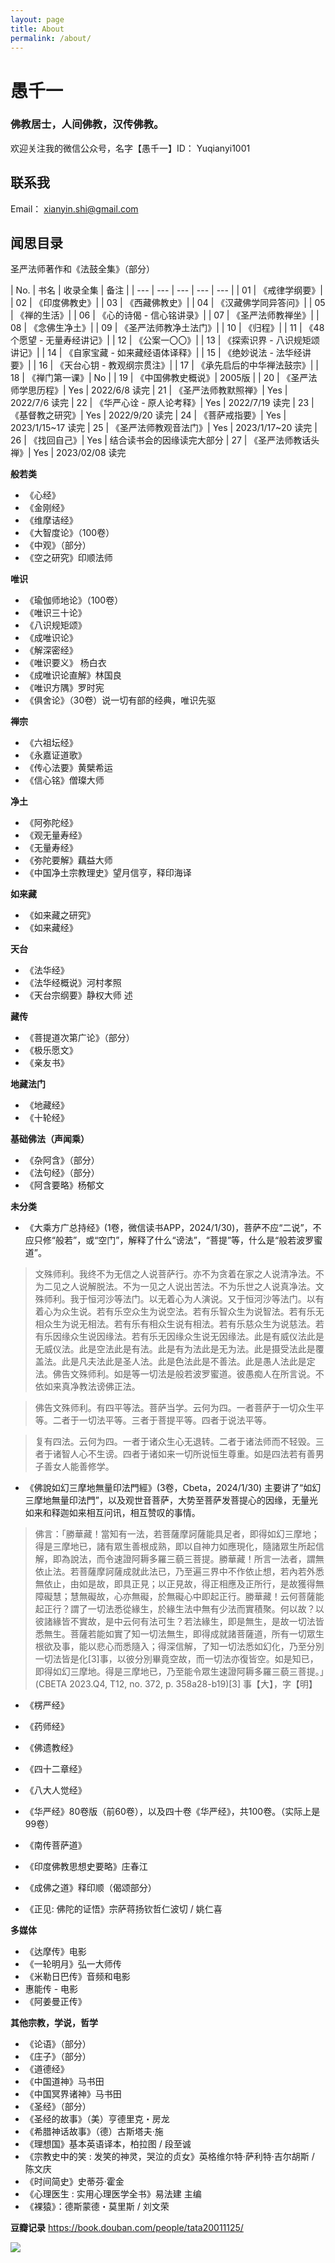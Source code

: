 ```yaml
---
layout: page
title: About
permalink: /about/
---
```


# 愚千一
### 佛教居士，人间佛教，汉传佛教。

欢迎关注我的微信公众号，名字【愚千一】ID： Yuqianyi1001

## 联系我

Email： [xianyin.shi@gmail.com](mailto:xianyin.shi@gmail.com)


## 闻思目录

圣严法师著作和《法鼓全集》（部分）

| No. | 书名 | 收录全集 | 备注 | 
| --- | --- | --- | --- | --- |
| 01 | 《戒律学纲要》|
| 02 | 《印度佛教史》| 
| 03 | 《西藏佛教史》| 
| 04 | 《汉藏佛学同异答问》|
| 05 | 《禅的生活》|
| 06 | 《心的诗偈 - 信心铭讲录》|
| 07 | 《圣严法师教禅坐》|
| 08 | 《念佛生净土》|
| 09 | 《圣严法师教净土法门》|
| 10 | 《归程》|
| 11 | 《48个愿望 - 无量寿经讲记》|
| 12 | 《公案一〇〇》|
| 13 | 《探索识界 - 八识规矩颂讲记》| 
| 14 | 《自家宝藏 - 如来藏经语体译释》|
| 15 | 《绝妙说法 - 法华经讲要》|
| 16 | 《天台心钥 - 教观纲宗贯注》|
| 17 | 《承先启后的中华禅法鼓宗》|
| 18 | 《禅门第一课》| No |
| 19 | 《中国佛教史概说》| 2005版 | 
| 20 | 《圣严法师学思历程》| Yes | 2022/6/8 读完
| 21 | 《圣严法师教默照禅》| Yes | 2022/7/6 读完
| 22 | 《华严心诠 - 原人论考释》| Yes | 2022/7/19 读完
| 23 | 《基督教之研究》| Yes | 2022/9/20 读完
| 24 | 《菩萨戒指要》| Yes | 2023/1/15~17 读完
| 25 | 《圣严法师教观音法门》| Yes | 2023/1/17~20 读完
| 26 | 《找回自己》| Yes | 结合读书会的因缘读完大部分
| 27 | 《圣严法师教话头禅》| Yes | 2023/02/08 读完

**般若类**

* 《心经》
* 《金刚经》
* 《维摩诘经》
* 《大智度论》（100卷）
* 《中观》（部分）
* 《空之研究》印顺法师

**唯识**

* 《瑜伽师地论》（100卷）
* 《唯识三十论》
* 《八识规矩颂》
* 《成唯识论》
* 《解深密经》
* 《唯识要义》 杨白衣
* 《成唯识论直解》林国良
* 《唯识方隅》罗时宪
* 《俱舍论》（30卷）说一切有部的经典，唯识先驱

**禅宗**

* 《六祖坛经》
* 《永嘉证道歌》
* 《传心法要》黄檗希运
* 《信心铭》僧璨大师

**净土**

* 《阿弥陀经》
* 《观无量寿经》
* 《无量寿经》
* 《弥陀要解》藕益大师
* 《中国净土宗教理史》望月信亨，释印海译

**如来藏**
* 《如来藏之研究》
* 《如来藏经》

**天台**

* 《法华经》
* 《法华经概说》河村孝照
* 《天台宗纲要》静权大师 述

**藏传**

* 《菩提道次第广论》（部分）
* 《极乐愿文》
* 《亲友书》

**地藏法门**
* 《地藏经》
* 《十轮经》

**基础佛法（声闻乘）**

* 《杂阿含》（部分）
* 《法句经》（部分）
* 《阿含要略》杨郁文

**未分类**

* 《大乘方广总持经》(1卷，微信读书APP，2024/1/30)，菩萨不应“二说”，不应只修“般若”，或“空门”，解释了什么“谤法”，“菩提”等，什么是“般若波罗蜜道”。 

> 文殊师利。我终不为无信之人说菩萨行。亦不为贪着在家之人说清净法。不为二见之人说解脱法。不为一见之人说出苦法。不为乐世之人说真净法。文殊师利。我于恒河沙等法门。以无着心为人演说。又于恒河沙等法门。以有着心为众生说。若有乐空众生为说空法。若有乐智众生为说智法。若有乐无相众生为说无相法。若有乐有相众生说有相法。若有乐慈众生为说慈法。若有乐因缘众生说因缘法。若有乐无因缘众生说无因缘法。此是有威仪法此是无威仪法。此是空法此是有法。此是有为法此是无为法。此是摄受法此是覆盖法。此是凡夫法此是圣人法。此是色法此是不善法。此是愚人法此是定法。佛告文殊师利。如是等一切法是般若波罗蜜道。彼愚痴人在所言说。不依如来真净教法谤佛正法。

> 佛告文殊师利。有四平等法。菩萨当学。云何为四。一者菩萨于一切众生平等。二者于一切法平等。三者于菩提平等。四者于说法平等。

> 复有四法。云何为四。一者于诸众生心无退转。二者于诸法师而不轻毁。三者于诸智人心不生谤。四者于诸如来一切所说恒生尊重。如是四法若有善男子善女人能善修学。

* 《佛說如幻三摩地無量印法門經》(3卷，Cbeta，2024/1/30) 主要讲了“如幻三摩地無量印法門”，以及观世音菩萨，大势至菩萨发菩提心的因缘，无量光如来和释迦如来相互问讯，相互赞叹的事情。

> 佛言：「勝華藏！當知有一法，若菩薩摩訶薩能具足者，即得如幻三摩地；得是三摩地已，諸有眾生善根成熟，即以自神力如應現化，隨諸眾生所起信解，即為說法，而令速證阿耨多羅三藐三菩提。勝華藏！所言一法者，謂無依止法。若菩薩摩訶薩成就此法已，乃至遍三界中不作依止想，若內若外悉無依止，由如是故，即具正見；以正見故，得正相應及正所行，是故獲得無障礙慧；慧無礙故，心亦無礙，於無礙心中即起正行。勝華藏！云何菩薩能起正行？謂了一切法悉從緣生，於緣生法中無有少法而實積聚。何以故？以彼諸緣皆不實故，是中云何有法可生？若法緣生，即是無生，是故一切法皆悉無生。菩薩若能如實了知一切法無生，即得成就諸菩薩道，所有一切眾生根欲及事，能以悲心而悉隨入；得深信解，了知一切法悉如幻化，乃至分別一切法皆是化[3]事，以彼分別畢竟空故，而一切法亦復皆空。如是知已，即得如幻三摩地。得是三摩地已，乃至能令眾生速證阿耨多羅三藐三菩提。」(CBETA 2023.Q4, T12, no. 372, p. 358a28-b19)[3] 事【大】，字【明】　

* 《楞严经》
* 《药师经》
* 《佛遗教经》
* 《四十二章经》
* 《八大人觉经》
* 《华严经》80卷版（前60卷），以及四十卷《华严经》，共100卷。（实际上是99卷）
* 《南传菩萨道》


* 《印度佛教思想史要略》庄春江
* 《成佛之道》释印顺（偈颂部分）
* 《正见: 佛陀的证悟》宗萨蒋扬钦哲仁波切 / 姚仁喜

**多媒体**
* 《达摩传》电影
* 《一轮明月》弘一大师传
* 《米勒日巴传》音频和电影
*  惠能传 - 电影
* 《阿姜曼正传》

**其他宗教，学说，哲学**
* 《论语》（部分）
* 《庄子》（部分）
* 《道德经》
* 《中国道神》马书田
* 《中国冥界诸神》马书田
* 《圣经》（部分）
* 《圣经的故事》（美）亨德里克・房龙
* 《希腊神话故事》（德）古斯塔夫·施
* 《理想国》基本英语译本，柏拉图 / 段至诚
* 《宗教史中的笑 : 发笑的神灵，哭泣的贞女》英格维尔特·萨利特·吉尔胡斯 / 陈文庆
* 《时间简史》史蒂芬·霍金 
* 《心理医生 : 实用心理医学全书》易法建 主编
* 《裸猿》：德斯蒙德・莫里斯 / 刘文荣

**豆瓣记录**
https://book.douban.com/people/tata20011125/


<img src="/images/signature.png" >

